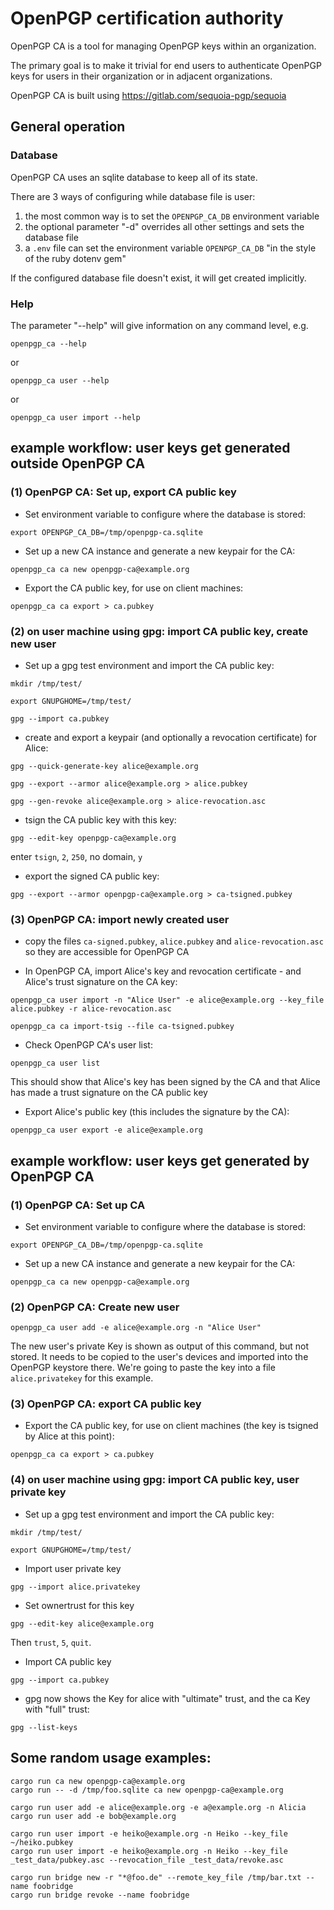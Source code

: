 # OpenPGP certification authority

OpenPGP CA is a tool for managing OpenPGP keys within an organization.

The primary goal is to make it trivial for end users to authenticate
OpenPGP keys for users in their organization or in adjacent organizations.

OpenPGP CA is built using https://gitlab.com/sequoia-pgp/sequoia


## General operation

### Database

OpenPGP CA uses an sqlite database to keep all of its state.

There are 3 ways of configuring while database file is user:

1.  the most common way is to set the ```OPENPGP_CA_DB``` environment variable
2.  the optional parameter "-d" overrides all other settings and sets the database file
3.  a ```.env``` file can set the environment variable ```OPENPGP_CA_DB``` "in the style of the ruby dotenv gem"

If the configured database file doesn't exist, it will get created implicitly.


### Help

The parameter "--help" will give information on any command level, e.g.

```openpgp_ca --help```

or 

```openpgp_ca user --help```

or

```openpgp_ca user import --help```


## example workflow: user keys get generated outside OpenPGP CA

### (1) OpenPGP CA: Set up, export CA public key

*  Set environment variable to configure where the database is stored:
 
```export OPENPGP_CA_DB=/tmp/openpgp-ca.sqlite```

*  Set up a new CA instance and generate a new keypair for the CA:

```openpgp_ca ca new openpgp-ca@example.org``` 

*  Export the CA public key, for use on client machines:

```openpgp_ca ca export > ca.pubkey``` 

### (2) on user machine using gpg: import CA public key, create new user

*  Set up a gpg test environment and import the CA public key:

```mkdir /tmp/test/```

```export GNUPGHOME=/tmp/test/```

```gpg --import ca.pubkey```

*  create and export a keypair (and optionally a revocation certificate) for
 Alice:

```gpg --quick-generate-key alice@example.org```

```gpg --export --armor alice@example.org > alice.pubkey```

```gpg --gen-revoke alice@example.org > alice-revocation.asc```

*  tsign the CA public key with this key:

```gpg --edit-key openpgp-ca@example.org```

enter ```tsign```, ```2```, ```250```, no domain, ```y```

*  export the signed CA public key:

```gpg --export --armor openpgp-ca@example.org > ca-tsigned.pubkey```

### (3) OpenPGP CA: import newly created user

*  copy the files ```ca-signed.pubkey```, ```alice.pubkey``` and
 ```alice-revocation.asc``` so they are accessible for OpenPGP CA 

*  In OpenPGP CA, import Alice's key and revocation certificate - and Alice's
 trust signature on the CA key:

```openpgp_ca user import -n "Alice User" -e alice@example.org --key_file alice.pubkey -r alice-revocation.asc```

```openpgp_ca ca import-tsig --file ca-tsigned.pubkey```

*  Check OpenPGP CA's user list:

```openpgp_ca user list```

This should show that Alice's key has been signed by the CA and that Alice
 has made a trust signature on the CA public key  

*  Export Alice's public key (this includes the signature by the CA):

```openpgp_ca user export -e alice@example.org```


## example workflow: user keys get generated by OpenPGP CA

### (1) OpenPGP CA: Set up CA

*  Set environment variable to configure where the database is stored:
 
```export OPENPGP_CA_DB=/tmp/openpgp-ca.sqlite```

*  Set up a new CA instance and generate a new keypair for the CA:

```openpgp_ca ca new openpgp-ca@example.org``` 

### (2) OpenPGP CA: Create new user

```openpgp_ca user add -e alice@example.org -n "Alice User"```

The new user's private Key is shown as output of this command, but not
stored. It needs to be copied to the user's devices and imported into the
OpenPGP keystore there. We're going to paste the key into a file
```alice.privatekey``` for this example.

### (3) OpenPGP CA: export CA public key

*  Export the CA public key, for use on client machines (the key is tsigned
 by Alice at this point):

```openpgp_ca ca export > ca.pubkey``` 

### (4) on user machine using gpg: import CA public key, user private key

*  Set up a gpg test environment and import the CA public key:

```mkdir /tmp/test/```

```export GNUPGHOME=/tmp/test/```

* Import user private key

```gpg --import alice.privatekey```

* Set ownertrust for this key

```gpg --edit-key alice@example.org```

Then ```trust```, ```5```, ```quit```.

* Import CA public key

```gpg --import ca.pubkey```

* gpg now shows the Key for alice with "ultimate" trust, and the ca Key
 with "full" trust:
 
```gpg --list-keys``` 

## Some random usage examples:

```
cargo run ca new openpgp-ca@example.org
cargo run -- -d /tmp/foo.sqlite ca new openpgp-ca@example.org

cargo run user add -e alice@example.org -e a@example.org -n Alicia
cargo run user add -e bob@example.org

cargo run user import -e heiko@example.org -n Heiko --key_file ~/heiko.pubkey
cargo run user import -e heiko@example.org -n Heiko --key_file _test_data/pubkey.asc --revocation_file _test_data/revoke.asc

cargo run bridge new -r "*@foo.de" --remote_key_file /tmp/bar.txt --name foobridge
cargo run bridge revoke --name foobridge
```
